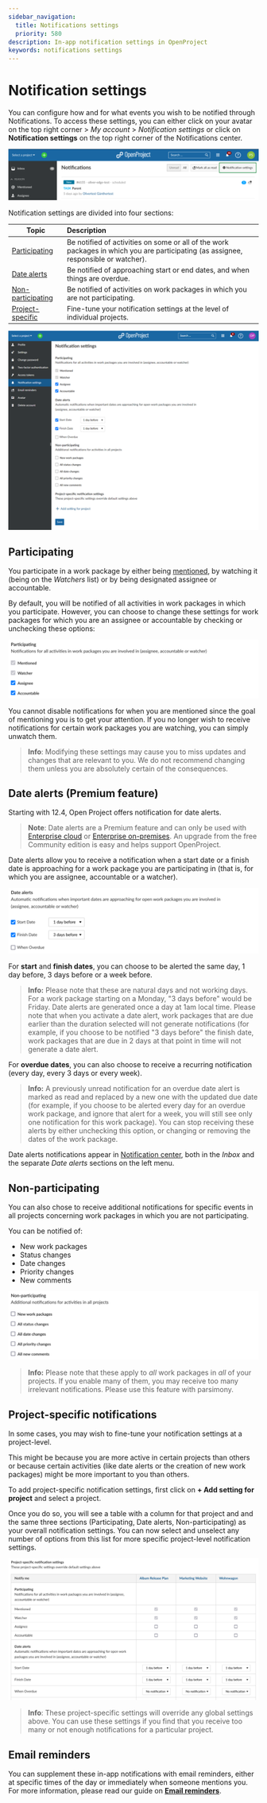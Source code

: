 ```yaml
---
sidebar_navigation:
  title: Notifications settings
  priority: 580
description: In-app notification settings in OpenProject
keywords: notifications settings
---
```

# Notification settings

You can configure how and for what events you wish to be notified through Notifications. To access these settings, you can either click on your avatar on the top right corner > *My account* > *Notification settings* or click on **Notification settings** on the top right corner of the Notifications center.

![A screenshot of Notification center with the Notification settings button highlighted](Notification-settings-12.4-fromNotificationCenter.png)

Notification settings are divided into four sections:

| Topic                                               | Description                                                  |
| --------------------------------------------------- | :----------------------------------------------------------- |
| [Participating](#participating)                     | Be notified of activities on some or all of the work packages in which you are participating (as assignee, responsible or watcher). |
| [Date alerts](#date-alerts-premium-feature)         | Be notified of approaching start or end dates, and when things are overdue. |
| [Non-participating](#non-participating)             | Be notified of activities on work packages in which you are not participating. |
| [Project-specific](#project-specific-notifications) | Fine-tune your notification settings at the level of individual projects. |


![A screenshot of the notification settings page](Notification-settings-12.4-overall.png)

## Participating

You participate in a work package by either being [mentioned](../../work-packages/edit-work-package/#-notification-mention), by watching it (being on the _Watchers_ list) or by being designated assignee or accountable. 

By default, you will be notified of all activities in work packages in which you participate. However, you can choose to change these settings for work packages for which you are an assignee or accountable by checking or unchecking these options:

![A screenshot of options for participating work packages](Notification-settings-12.4-Participating.png)

You cannot disable notifications for when you are mentioned since the goal of mentioning you is to get your attention. If you no longer wish to receive notifications for certain work packages you are watching, you can simply unwatch them.

> **Info**: Modifying these settings may cause you to miss updates and changes that are relevant to you. We do not recommend changing them unless you are absolutely certain of the consequences.

## Date alerts (Premium feature)

Starting with 12.4, Open Project offers notification for date alerts.

> **Note**: Date alerts are a Premium feature and can only be used with [Enterprise cloud](../../../enterprise-guide/enterprise-cloud-guide/) or [Enterprise on-premises](../../../enterprise-guide/enterprise-on-premises-guide/). An upgrade from the free Community edition is easy and helps support OpenProject.

Date alerts allow you to receive a notification when a start date or a finish date is approaching for a work package you are participating in (that is, for which you are assignee, accountable or a watcher). 

![A screenshot of options for date alerts](Notification-settings-12.4-dateAlerts.png)

For **start** and **finish dates**, you can choose to be alerted the same day, 1 day before, 3 days before or a week before. 

> **Info:** Please note that these are natural days and not working days. For a work package starting on a Monday, "3 days before" would be Friday.
> Date alerts are generated once a day at 1am local time.
> Please note that when you activate a date alert, work packages that are due earlier than the duration selected will not generate notifications (for example, if you choose to be notified "3 days before" the finish date, work packages that are due in 2 days at that point in time will not generate a date alert.

For **overdue dates**, you can also choose to receive a recurring notification (every day, every 3 days or every week).

> **Info:** A previously unread notification for an overdue date alert is marked as read and replaced by a new one with the updated due date (for example, if you choose to be alerted every day for an overdue work package, and ignore that alert for a week, you will still see only one notification for this work package). You can stop receiving these alerts by either unchecking this option, or changing or removing the dates of the work package.

Date alerts notifications appear in [Notification center](../#accessing-in-app-notifications), both in the _Inbox_ and the separate _Date alerts_ sections on the left menu.

## Non-participating

You can also chose to receive additional notifications for specific events in all projects concerning work packages in which you are not participating.

You can be notified of:

- New work packages
- Status changes
- Date changes
- Priority changes
- New comments

![A screenshot of options for non-participating work packages](Notification-settings-12.4-nonPartipating.png)

> **Info:** Please note that these apply to _all_ work packages in _all_ of your projects. If you enable many of them, you may receive too many irrelevant notifications. Please use this feature with parsimony.



## Project-specific notifications

In some cases, you may wish to fine-tune your notification settings at a project-level.

This might be because you are more active in certain projects than others or because certain activities (like date alerts or the creation of new work packages) might be more important to you than others.

To add project-specific notification settings, first click on **+ Add setting for project** and select a project. 

Once you do so, you will see a table with a column for that project and and the same three sections (Participating, Date alerts, Non-participating) as your overall notification settings. You can now select and unselect any number of options from this list for more specific project-level notification settings.

![Text](Notification-settings-12.4-projectSpecific.png)

> **Info**: These project-specific settings will override any global settings above. You can use these settings if you find that you receive too many or not enough notifications for a particular project.

## Email reminders

You can supplement these in-app notifications with email reminders, either at specific times of the day or immediately when someone mentions you. For more information, please read our guide on **[Email reminders](../../../getting-started/my-account#email-reminders)**.	
